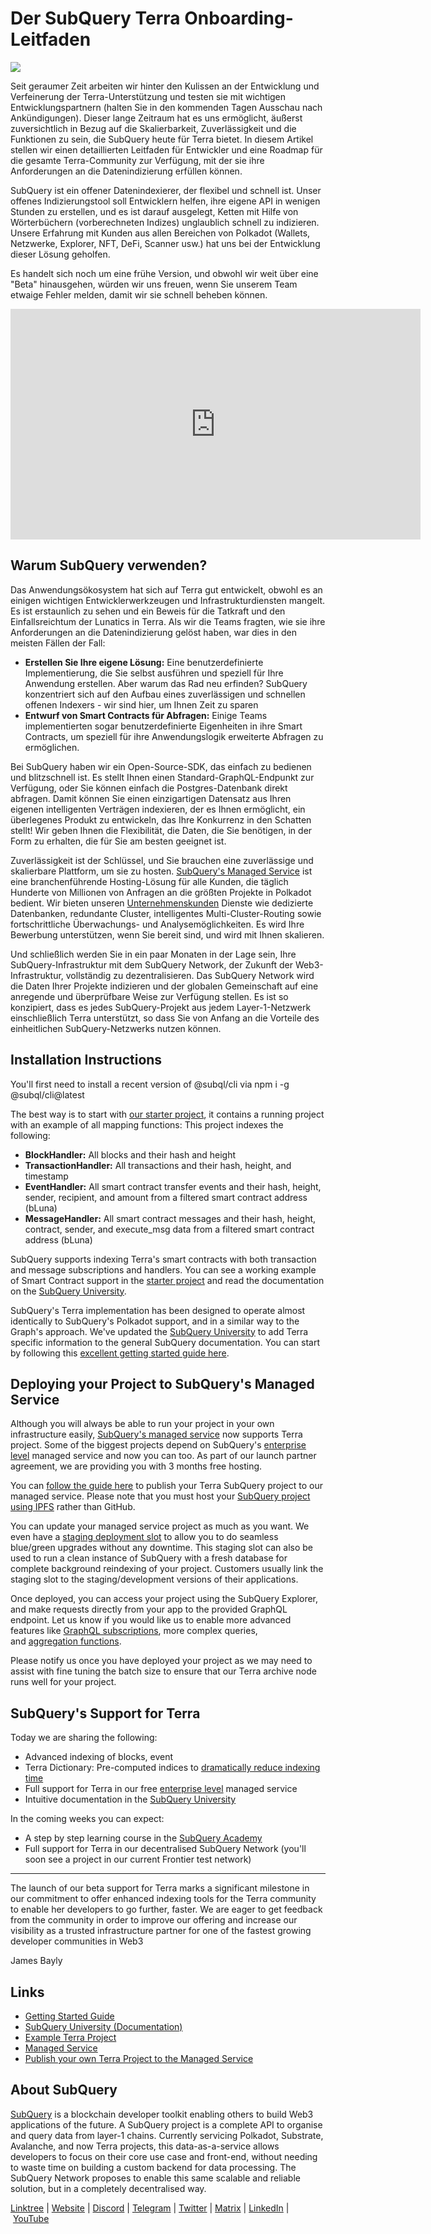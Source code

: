 # Der SubQuery Terra Onboarding-Leitfaden

![](https://miro.medium.com/max/1400/1*DiTE9KuzH0xHLojzGWxOuw.png)

Seit geraumer Zeit arbeiten wir hinter den Kulissen an der Entwicklung und Verfeinerung der Terra-Unterstützung und testen sie mit wichtigen Entwicklungspartnern (halten Sie in den kommenden Tagen Ausschau nach Ankündigungen). Dieser lange Zeitraum hat es uns ermöglicht, äußerst zuversichtlich in Bezug auf die Skalierbarkeit, Zuverlässigkeit und die Funktionen zu sein, die SubQuery heute für Terra bietet. In diesem Artikel stellen wir einen detaillierten Leitfaden für Entwickler und eine Roadmap für die gesamte Terra-Community zur Verfügung, mit der sie ihre Anforderungen an die Datenindizierung erfüllen können.

SubQuery ist ein offener Datenindexierer, der flexibel und schnell ist. Unser offenes Indizierungstool soll Entwicklern helfen, ihre eigene API in wenigen Stunden zu erstellen, und es ist darauf ausgelegt, Ketten mit Hilfe von Wörterbüchern (vorberechneten Indizes) unglaublich schnell zu indizieren. Unsere Erfahrung mit Kunden aus allen Bereichen von Polkadot (Wallets, Netzwerke, Explorer, NFT, DeFi, Scanner usw.) hat uns bei der Entwicklung dieser Lösung geholfen.

Es handelt sich noch um eine frühe Version, und obwohl wir weit über eine "Beta" hinausgehen, würden wir uns freuen, wenn Sie unserem Team etwaige Fehler melden, damit wir sie schnell beheben können.

<iframe width="656" height="369" src="https://www.youtube.com/embed/dS7h3isQCeA" title="YouTube video player" frameborder="0" allow="accelerometer; autoplay; clipboard-write; encrypted-media; gyroscope; picture-in-picture" allowfullscreen></iframe>

## Warum SubQuery verwenden?

Das Anwendungsökosystem hat sich auf Terra gut entwickelt, obwohl es an einigen wichtigen Entwicklerwerkzeugen und Infrastrukturdiensten mangelt. Es ist erstaunlich zu sehen und ein Beweis für die Tatkraft und den Einfallsreichtum der Lunatics in Terra. Als wir die Teams fragten, wie sie ihre Anforderungen an die Datenindizierung gelöst haben, war dies in den meisten Fällen der Fall:

- **Erstellen Sie Ihre eigene Lösung:** Eine benutzerdefinierte Implementierung, die Sie selbst ausführen und speziell für Ihre Anwendung erstellen. Aber warum das Rad neu erfinden? SubQuery konzentriert sich auf den Aufbau eines zuverlässigen und schnellen offenen Indexers - wir sind hier, um Ihnen Zeit zu sparen
- **Entwurf von Smart Contracts für Abfragen:** Einige Teams implementierten sogar benutzerdefinierte Eigenheiten in ihre Smart Contracts, um speziell für ihre Anwendungslogik erweiterte Abfragen zu ermöglichen.

Bei SubQuery haben wir ein Open-Source-SDK, das einfach zu bedienen und blitzschnell ist. Es stellt Ihnen einen Standard-GraphQL-Endpunkt zur Verfügung, oder Sie können einfach die Postgres-Datenbank direkt abfragen. Damit können Sie einen einzigartigen Datensatz aus Ihren eigenen intelligenten Verträgen indexieren, der es Ihnen ermöglicht, ein überlegenes Produkt zu entwickeln, das Ihre Konkurrenz in den Schatten stellt! Wir geben Ihnen die Flexibilität, die Daten, die Sie benötigen, in der Form zu erhalten, die für Sie am besten geeignet ist.

Zuverlässigkeit ist der Schlüssel, und Sie brauchen eine zuverlässige und skalierbare Plattform, um sie zu hosten. [SubQuery's Managed Service](https://subquery.network/managedservices) ist eine branchenführende Hosting-Lösung für alle Kunden, die täglich Hunderte von Millionen von Anfragen an die größten Projekte in Polkadot bedient. Wir bieten unseren [Unternehmenskunden](./20211228-enterprise-hosted.md) Dienste wie dedizierte Datenbanken, redundante Cluster, intelligentes Multi-Cluster-Routing sowie fortschrittliche Überwachungs- und Analysemöglichkeiten. Es wird Ihre Bewerbung unterstützen, wenn Sie bereit sind, und wird mit Ihnen skalieren.

Und schließlich werden Sie in ein paar Monaten in der Lage sein, Ihre SubQuery-Infrastruktur mit dem SubQuery Network, der Zukunft der Web3-Infrastruktur, vollständig zu dezentralisieren. Das SubQuery Network wird die Daten Ihrer Projekte indizieren und der globalen Gemeinschaft auf eine anregende und überprüfbare Weise zur Verfügung stellen. Es ist so konzipiert, dass es jedes SubQuery-Projekt aus jedem Layer-1-Netzwerk einschließlich Terra unterstützt, so dass Sie von Anfang an die Vorteile des einheitlichen SubQuery-Netzwerks nutzen können.

## Installation Instructions

You'll first need to install a recent version of @subql/cli via npm i -g @subql/cli@latest

The best way is to start with [our starter project](https://github.com/subquery/terra-subql-starter), it contains a running project with an example of all mapping functions: This project indexes the following:

- **BlockHandler:** All blocks and their hash and height
- **TransactionHandler:** All transactions and their hash, height, and timestamp
- **EventHandler:** All smart contract transfer events and their hash, height, sender, recipient, and amount from a filtered smart contract address (bLuna)
- **MessageHandler:** All smart contract messages and their hash, height, contract, sender, and execute_msg data from a filtered smart contract address (bLuna)

SubQuery supports indexing Terra's smart contracts with both transaction and message subscriptions and handlers. You can see a working example of Smart Contract support in the [starter project](https://github.com/subquery/terra-subql-starter) and read the documentation on the [SubQuery University](http://localhost:8080/build/manifest.html#mapping-handlers-and-filters).

SubQuery's Terra implementation has been designed to operate almost identically to SubQuery's Polkadot support, and in a similar way to the Graph's approach. We've updated the [SubQuery University](https://university.subquery.network/) to add Terra specific information to the general SubQuery documentation. You can start by following this [excellent getting started guide here](http://university.subquery.network/quickstart/quickstart-terra.html).

## Deploying your Project to SubQuery's Managed Service

Although you will always be able to run your project in your own infrastructure easily, [SubQuery's managed service](https://subquery.network/managedservices) now supports Terra project. Some of the biggest projects depend on SubQuery's [enterprise level](./20211228-enterprise-hosted.md) managed service and now you can too. As part of our launch partner agreement, we are providing you with 3 months free hosting.

You can [follow the guide here](https://university.subquery.network/run_publish/publish.html) to publish your Terra SubQuery project to our managed service. Please note that you must host your [SubQuery project using IPFS](https://university.subquery.network/run_publish/publish.html) rather than GitHub.

You can update your managed service project as much as you want. We even have a [staging deployment slot](./20210604-Deployment-Slots-are-here-for-SubQuery-Projects.md) to allow you to do seamless blue/green upgrades without any downtime. This staging slot can also be used to run a clean instance of SubQuery with a fresh database for complete background reindexing of your project. Customers usually link the staging slot to the staging/development versions of their applications.

Once deployed, you can access your project using the SubQuery Explorer, and make requests directly from your app to the provided GraphQL endpoint. Let us know if you would like us to enable more advanced features like [GraphQL subscriptions](https://university.subquery.network/run_publish/subscription.html), more complex queries, and [aggregation functions](https://university.subquery.network/run_publish/aggregate.html).

Please notify us once you have deployed your project as we may need to assist with fine tuning the batch size to ensure that our Terra archive node runs well for your project.

## SubQuery's Support for Terra

Today we are sharing the following:

-   Advanced indexing of blocks, event
-   Terra Dictionary: Pre-computed indices to [dramatically reduce indexing time](./20210630-SubQuery-Just-Got-a-lot-Faster-with-the-Dictionary.md)
-   Full support for Terra in our free [enterprise level](./20211228-enterprise-hosted.md) managed service
-   Intuitive documentation in the [SubQuery University](https://university.subquery.network/)

In the coming weeks you can expect:

-   A step by step learning course in the [SubQuery Academy](https://blog.subquery.network/blogs/20211018-subquery-launches-the-subquery-academy.html)
-   Full support for Terra in our decentralised SubQuery Network (you'll soon see a project in our current Frontier test network)

---

The launch of our beta support for Terra marks a significant milestone in our commitment to offer enhanced indexing tools for the Terra community to enable her developers to go further, faster. We are eager to get feedback from the community in order to improve our offering and increase our visibility as a trusted infrastructure partner for one of the fastest growing developer communities in Web3

James Bayly

## Links

-   [Getting Started Guide](https://university.subquery.network/quickstart/quickstart-terra.html)
-   [SubQuery University (Documentation)](https://university.subquery.network/)
-   [Example Terra Project](https://github.com/subquery/terra-subql-starter)
-   [Managed Service](https://explorer.subquery.network/)
-   [Publish your own Terra Project to the Managed Service](https://project.subquery.network/)

## About SubQuery

[SubQuery](https://subquery.network/) is a blockchain developer toolkit enabling others to build Web3 applications of the future. A SubQuery project is a complete API to organise and query data from layer-1 chains. Currently servicing Polkadot, Substrate, Avalanche, and now Terra projects, this data-as-a-service allows developers to focus on their core use case and front-end, without needing to waste time on building a custom backend for data processing. The SubQuery Network proposes to enable this same scalable and reliable solution, but in a completely decentralised way.

​​[Linktree](https://linktr.ee/subquerynetwork) | [Website](https://subquery.network/) | [Discord](https://discord.com/invite/78zg8aBSMG) | [Telegram](https://t.me/subquerynetwork) | [Twitter](https://twitter.com/subquerynetwork) | [Matrix](https://matrix.to/#/#subquery:matrix.org) | [LinkedIn](https://www.linkedin.com/company/subquery) | [YouTube](https://www.youtube.com/channel/UCi1a6NUUjegcLHDFLr7CqLw)
